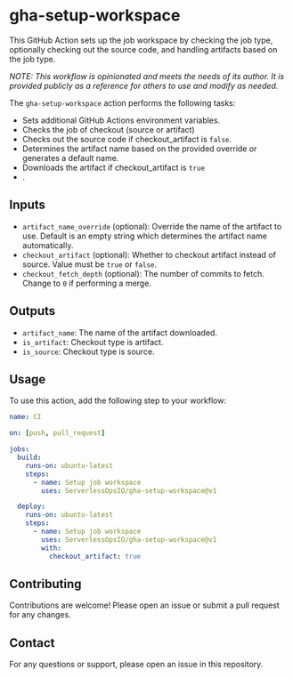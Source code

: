 # gha-setup-workspace

This GitHub Action sets up the job workspace by checking the job type, optionally checking out the source code, and handling artifacts based on the job type.

_*NOTE: This workflow is opinionated and meets the needs of its author. It is provided publicly as a reference for others to use and modify as needed.*_

The `gha-setup-workspace` action performs the following tasks:
* Sets additional GitHub Actions environment variables.
* Checks the job of checkout (source or artifact)
* Checks out the source code if checkout_artifact is `false`.
* Determines the artifact name based on the provided override or generates a default name.
* Downloads the artifact if checkout_artifact is `true`
* .

## Inputs

- `artifact_name_override` (optional): Override the name of the artifact to use. Default is an empty string which determines the artifact name automatically. 
- `checkout_artifact` (optional): Whether to checkout artifact instead of source. Value must be `true` or `false`.
- `checkout_fetch_depth` (optional): The number of commits to fetch. Change to `0` if performing a merge.

## Outputs

- `artifact_name`: The name of the artifact downloaded.
- `is_artifact`: Checkout type is artifact.
- `is_source`: Checkout type is source.

## Usage

To use this action, add the following step to your workflow:

```yaml
name: CI

on: [push, pull_request]

jobs:
  build:
    runs-on: ubuntu-latest
    steps:
      - name: Setup job workspace
        uses: ServerlessOpsIO/gha-setup-workspace@v1

  deploy:
    runs-on: ubuntu-latest
    steps:
      - name: Setup job workspace
        uses: ServerlessOpsIO/gha-setup-workspace@v1
        with:
          checkout_artifact: true
```

## Contributing

Contributions are welcome! Please open an issue or submit a pull request for any changes.

## Contact

For any questions or support, please open an issue in this repository.
